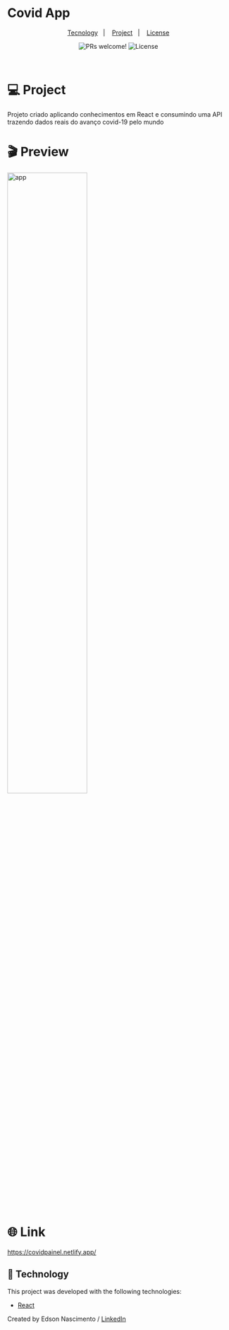 # Covid App


<p align="center">
  <a href="#-tecnology">Tecnology</a>&nbsp;&nbsp;&nbsp;|&nbsp;&nbsp;&nbsp;
  <a href="#-project">Project</a>&nbsp;&nbsp;&nbsp;|&nbsp;&nbsp;&nbsp;
  <a href="#-license">License</a>
</p>

<p align="center">
 <img src="https://img.shields.io/static/v1?label=PRs&message=welcome&color=15C3D6&labelColor=000000" alt="PRs welcome!" />

  <img alt="License" src="https://img.shields.io/static/v1?label=license&message=MIT&color=15C3D6&labelColor=000000">
</p>

<br>

# 💻 Project

<p>Projeto criado aplicando conhecimentos em React e consumindo uma API trazendo dados reais do avanço covid-19 pelo mundo</p>

# 🎬 Preview

<p>
  <img alt="app" src="https://media.giphy.com/media/i4IbaAxNy8Z0Z43rta/giphy.gif" width="60%">
</p>

# 🌐 Link 

https://covidpainel.netlify.app/

## 🚀 Technology

This project was developed with the following technologies:

- [React](https://pt-br.reactjs.org/)

Created by Edson Nascimento / [LinkedIn](https://www.linkedin.com/in/edson-nascimento-5783681aa/)
